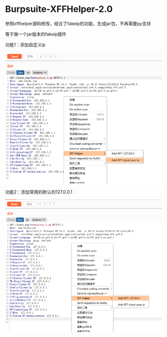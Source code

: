 # Burpsuite-XFFHelper-2.0
参照xffhelper源码修改，结合了fakeip的功能，生成jar包，不再需要py支持

等于做一个jar版本的fakeip插件

功能1：添加自定义ip

![image](/yourip.png)

功能2：添加常用的默认的127.0.0.1

![image](/127ip.png)
